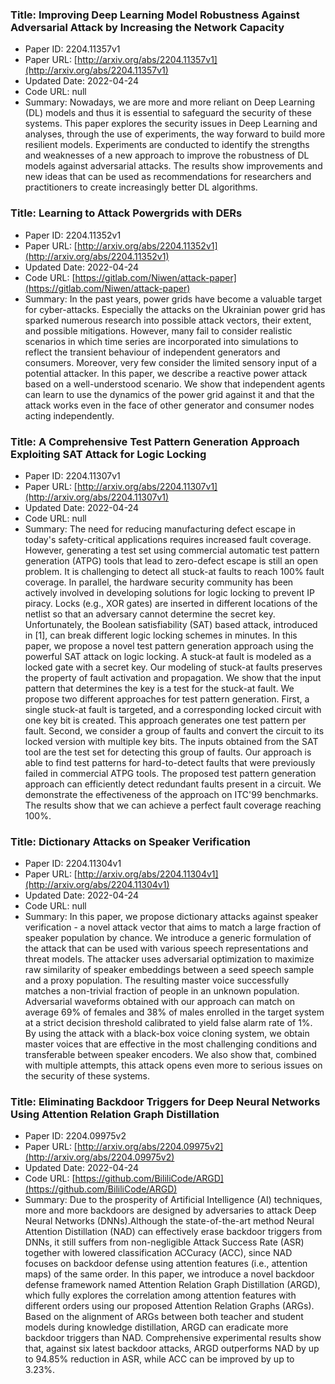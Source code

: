 ### Title: Improving Deep Learning Model Robustness Against Adversarial Attack by Increasing the Network Capacity
* Paper ID: 2204.11357v1
* Paper URL: [http://arxiv.org/abs/2204.11357v1](http://arxiv.org/abs/2204.11357v1)
* Updated Date: 2022-04-24
* Code URL: null
* Summary: Nowadays, we are more and more reliant on Deep Learning (DL) models and thus
it is essential to safeguard the security of these systems. This paper explores
the security issues in Deep Learning and analyses, through the use of
experiments, the way forward to build more resilient models. Experiments are
conducted to identify the strengths and weaknesses of a new approach to improve
the robustness of DL models against adversarial attacks. The results show
improvements and new ideas that can be used as recommendations for researchers
and practitioners to create increasingly better DL algorithms.

### Title: Learning to Attack Powergrids with DERs
* Paper ID: 2204.11352v1
* Paper URL: [http://arxiv.org/abs/2204.11352v1](http://arxiv.org/abs/2204.11352v1)
* Updated Date: 2022-04-24
* Code URL: [https://gitlab.com/Niwen/attack-paper](https://gitlab.com/Niwen/attack-paper)
* Summary: In the past years, power grids have become a valuable target for
cyber-attacks. Especially the attacks on the Ukrainian power grid has sparked
numerous research into possible attack vectors, their extent, and possible
mitigations. However, many fail to consider realistic scenarios in which time
series are incorporated into simulations to reflect the transient behaviour of
independent generators and consumers. Moreover, very few consider the limited
sensory input of a potential attacker. In this paper, we describe a reactive
power attack based on a well-understood scenario. We show that independent
agents can learn to use the dynamics of the power grid against it and that the
attack works even in the face of other generator and consumer nodes acting
independently.

### Title: A Comprehensive Test Pattern Generation Approach Exploiting SAT Attack for Logic Locking
* Paper ID: 2204.11307v1
* Paper URL: [http://arxiv.org/abs/2204.11307v1](http://arxiv.org/abs/2204.11307v1)
* Updated Date: 2022-04-24
* Code URL: null
* Summary: The need for reducing manufacturing defect escape in today's safety-critical
applications requires increased fault coverage. However, generating a test set
using commercial automatic test pattern generation (ATPG) tools that lead to
zero-defect escape is still an open problem. It is challenging to detect all
stuck-at faults to reach 100% fault coverage. In parallel, the hardware
security community has been actively involved in developing solutions for logic
locking to prevent IP piracy. Locks (e.g., XOR gates) are inserted in different
locations of the netlist so that an adversary cannot determine the secret key.
Unfortunately, the Boolean satisfiability (SAT) based attack, introduced in
[1], can break different logic locking schemes in minutes. In this paper, we
propose a novel test pattern generation approach using the powerful SAT attack
on logic locking. A stuck-at fault is modeled as a locked gate with a secret
key. Our modeling of stuck-at faults preserves the property of fault activation
and propagation. We show that the input pattern that determines the key is a
test for the stuck-at fault. We propose two different approaches for test
pattern generation. First, a single stuck-at fault is targeted, and a
corresponding locked circuit with one key bit is created. This approach
generates one test pattern per fault. Second, we consider a group of faults and
convert the circuit to its locked version with multiple key bits. The inputs
obtained from the SAT tool are the test set for detecting this group of faults.
Our approach is able to find test patterns for hard-to-detect faults that were
previously failed in commercial ATPG tools. The proposed test pattern
generation approach can efficiently detect redundant faults present in a
circuit. We demonstrate the effectiveness of the approach on ITC'99 benchmarks.
The results show that we can achieve a perfect fault coverage reaching 100%.

### Title: Dictionary Attacks on Speaker Verification
* Paper ID: 2204.11304v1
* Paper URL: [http://arxiv.org/abs/2204.11304v1](http://arxiv.org/abs/2204.11304v1)
* Updated Date: 2022-04-24
* Code URL: null
* Summary: In this paper, we propose dictionary attacks against speaker verification - a
novel attack vector that aims to match a large fraction of speaker population
by chance. We introduce a generic formulation of the attack that can be used
with various speech representations and threat models. The attacker uses
adversarial optimization to maximize raw similarity of speaker embeddings
between a seed speech sample and a proxy population. The resulting master voice
successfully matches a non-trivial fraction of people in an unknown population.
Adversarial waveforms obtained with our approach can match on average 69% of
females and 38% of males enrolled in the target system at a strict decision
threshold calibrated to yield false alarm rate of 1%. By using the attack with
a black-box voice cloning system, we obtain master voices that are effective in
the most challenging conditions and transferable between speaker encoders. We
also show that, combined with multiple attempts, this attack opens even more to
serious issues on the security of these systems.

### Title: Eliminating Backdoor Triggers for Deep Neural Networks Using Attention Relation Graph Distillation
* Paper ID: 2204.09975v2
* Paper URL: [http://arxiv.org/abs/2204.09975v2](http://arxiv.org/abs/2204.09975v2)
* Updated Date: 2022-04-24
* Code URL: [https://github.com/BililiCode/ARGD](https://github.com/BililiCode/ARGD)
* Summary: Due to the prosperity of Artificial Intelligence (AI) techniques, more and
more backdoors are designed by adversaries to attack Deep Neural Networks
(DNNs).Although the state-of-the-art method Neural Attention Distillation (NAD)
can effectively erase backdoor triggers from DNNs, it still suffers from
non-negligible Attack Success Rate (ASR) together with lowered classification
ACCuracy (ACC), since NAD focuses on backdoor defense using attention features
(i.e., attention maps) of the same order. In this paper, we introduce a novel
backdoor defense framework named Attention Relation Graph Distillation (ARGD),
which fully explores the correlation among attention features with different
orders using our proposed Attention Relation Graphs (ARGs). Based on the
alignment of ARGs between both teacher and student models during knowledge
distillation, ARGD can eradicate more backdoor triggers than NAD. Comprehensive
experimental results show that, against six latest backdoor attacks, ARGD
outperforms NAD by up to 94.85% reduction in ASR, while ACC can be improved by
up to 3.23%.

